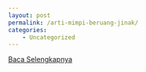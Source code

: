```yaml
---
layout: post
permalink: /arti-mimpi-beruang-jinak/
categories:
    - Uncategorized
---
```


[Baca Selengkapnya](/07)